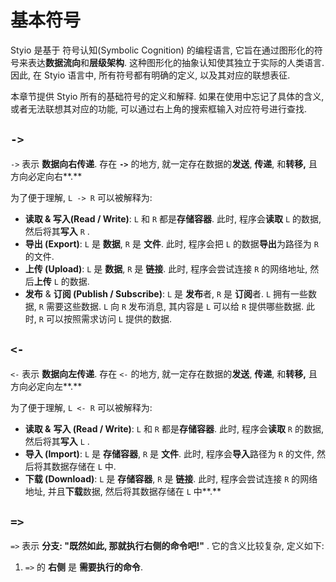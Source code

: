 # 基本符号

Styio 是基于 符号认知(Symbolic Cognition) 的编程语言, 它旨在通过图形化的符号来表达**数据流向**和**层级架构**. 这种图形化的抽象认知使其独立于实际的人类语言. 因此, 在 Styio 语言中, 所有符号都有明确的定义, 以及其对应的联想表征.&#x20;

本章节提供 Styio 所有的基础符号的定义和解释. 如果在使用中忘记了具体的含义, 或者无法联想其对应的功能, 可以通过右上角的搜索框输入对应符号进行查找.&#x20;

## `->`&#x20;

`->` 表示 **数据向右传递**. 存在 **`->`** 的地方, 就一定存在数据的**发送**, **传递**, 和**转移,** 且方向必定向右**.**

为了便于理解, `L -> R` 可以被解释为:

* **读取 & 写入(Read / Write)**: `L` 和 `R` 都是**存储容器**. 此时, 程序会**读取** `L` 的数据, 然后将其**写入** `R` .
* **导出 (Export)**: `L` 是 **数据**, `R` 是 **文件**. 此时, 程序会把 `L` 的数据**导出**为路径为 `R` 的文件.&#x20;
* **上传 (Upload)**: `L` 是 **数据**, `R` 是 **链接**. 此时, 程序会尝试连接 `R` 的网络地址, 然后**上传** `L` 的数据.&#x20;
* **发布** & **订阅 (Publish / Subscribe)**: `L` 是 **发布**者, `R` 是 **订阅**者. `L` 拥有一些数据, `R` 需要这些数据. `L` 向 `R` 发布消息, 其内容是 `L` 可以给 `R` 提供哪些数据. 此时, `R` 可以按照需求访问 `L` 提供的数据.&#x20;

## `<-`

`<-` 表示 **数据向左传递**. 存在 `<-` 的地方, 就一定存在数据的**发送**, **传递**, 和**转移,** 且方向必定向左**.**

为了便于理解, `L <- R` 可以被解释为:

* **读取 &** **写入 (Read / Write)**: `L` 和 `R` 都是**存储容器**. 此时, 程序会**读取** `R` 的数据, 然后将其**写入** `L` .
* **导入 (Import)**: `L` 是 **存储容器**, `R` 是 **文件**. 此时, 程序会**导入**路径为 `R` 的文件, 然后将其数据存储在 `L` 中.&#x20;
* **下载 (Download)**: `L` 是 **存储容器**, `R` 是 **链接**. 此时, 程序会尝试连接 `R` 的网络地址, 并且**下载**数据, 然后将其数据存储在 `L` 中**.**&#x20;

## `=>`

`=>` 表示 **分支: "既然如此, 那就执行右侧的命令吧!"** . 它的含义比较复杂, 定义如下:

1. `=>` 的 **右侧** 是 **需要执行的命令**.&#x20;
